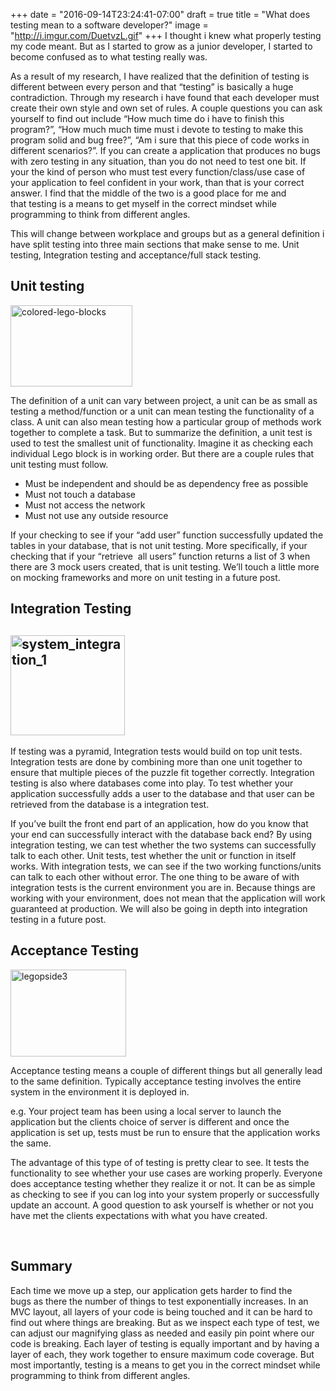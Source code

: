 +++
date = "2016-09-14T23:24:41-07:00"
draft = true
title = "What does testing mean to a software developer?"
image = "http://i.imgur.com/DuetvzL.gif"
+++
I thought i knew what properly testing my code meant. But as I started to grow as a junior developer, I started to become confused as to what testing really was.

As a result of my research, I have realized that the definition of testing is different between every person and that “testing” is basically a huge contradiction. Through my research i have found that each developer must create their own style and own set of rules. A couple questions you can ask yourself to find out include “How much time do i have to finish this program?”, “How much much time must i devote to testing to make this program solid and bug free?”, “Am i sure that this piece of code works in different scenarios?”. If you can create a application that produces no bugs with zero testing in any situation, than you do not need to test one bit. If your the kind of person who must test every function/class/use case of your application to feel confident in your work, than that is your correct answer. I find that the middle of the two is a good place for me and that testing is a means to get myself in the correct mindset while programming to think from different angles.

This will change between workplace and groups but as a general definition i have split testing into three main sections that make sense to me. Unit testing, Integration testing and acceptance/full stack testing.
<h2><strong>Unit testing</strong></h2>
<img class="alignnone wp-image-38" src="https://liandraumr.files.wordpress.com/2016/01/colored-lego-blocks.jpg?w=195&amp;h=130" alt="colored-lego-blocks" width="195" height="130" />

The definition of a unit can vary between project, a unit can be as small as testing a method/function or a unit can mean testing the functionality of a class. A unit can also mean testing how a particular group of methods work together to complete a task. But to summarize the definition, a unit test is used to test the smallest unit of functionality. Imagine it as checking each individual Lego block is in working order. But there are a couple rules that unit testing must follow.
<ul>
 	<li>Must be independent and should be as dependency free as possible</li>
 	<li>Must not touch a database</li>
 	<li>Must not access the network</li>
 	<li>Must not use any outside resource</li>
</ul>
If your checking to see if your “add user” function successfully updated the tables in your database, that is not unit testing. More specifically, if your checking that if your “retrieve  all users” function returns a list of 3 when there are 3 mock users created, that is unit testing. We’ll touch a little more on mocking frameworks and more on unit testing in a future post.
<h2>Integration Testing</h2>
<h2><img class="alignnone wp-image-63" src="https://liandraumr.files.wordpress.com/2016/01/system_integration_1.jpg?w=183&amp;h=160" alt="system_integration_1" width="183" height="160" /></h2>
If testing was a pyramid, Integration tests would build on top unit tests. Integration tests are done by combining more than one unit together to ensure that multiple pieces of the puzzle fit together correctly. Integration testing is also where databases come into play. To test whether your application successfully adds a user to the database and that user can be retrieved from the database is a integration test.

If you’ve built the front end part of an application, how do you know that your end can successfully interact with the database back end? By using integration testing, we can test whether the two systems can successfully talk to each other. Unit tests, test whether the unit or function in itself works. With integration tests, we can see if the two working functions/units can talk to each other without error. The one thing to be aware of with integration tests is the current environment you are in. Because things are working with your environment, does not mean that the application will work guaranteed at production. We will also be going in depth into integration testing in a future post.
<h2>Acceptance Testing</h2>
<img class="alignnone wp-image-95" src="https://liandraumr.files.wordpress.com/2016/01/legopside3.jpg?w=185&amp;h=139" alt="legopside3" width="185" height="139" />

Acceptance testing means a couple of different things but all generally lead to the same definition. Typically acceptance testing involves the entire system in the environment it is deployed in.

e.g. Your project team has been using a local server to launch the application but the clients choice of server is different and once the application is set up, tests must be run to ensure that the application works the same.

The advantage of this type of of testing is pretty clear to see. It tests the functionality to see whether your use cases are working properly. Everyone does acceptance testing whether they realize it or not. It can be as simple as checking to see if you can log into your system properly or successfully update an account. A good question to ask yourself is whether or not you have met the clients expectations with what you have created.

&nbsp;
<h2>Summary</h2>
Each time we move up a step, our application gets harder to find the bugs as there the number of things to test exponentially increases. In an MVC layout, all layers of your code is being touched and it can be hard to find out where things are breaking. But as we inspect each type of test, we can adjust our magnifying glass as needed and easily pin point where our code is breaking. Each layer of testing is equally important and by having a layer of each, they work together to ensure maximum code coverage. But most importantly, testing is a means to get you in the correct mindset while programming to think from different angles.